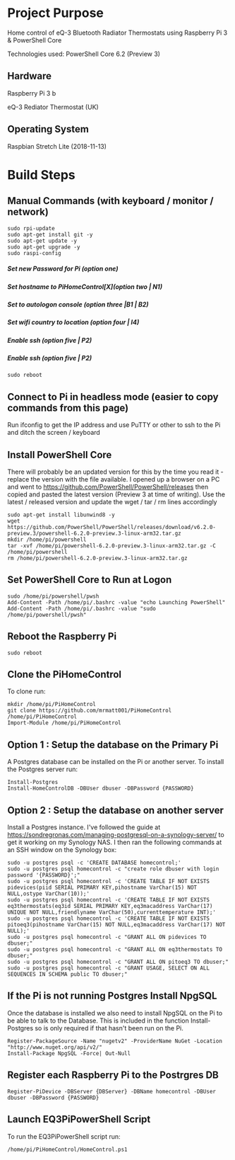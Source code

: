 # Project Purpose
Home control of eQ-3 Bluetooth Radiator Thermostats using Raspberry Pi 3 & PowerShell Core

Technologies used: PowerShell Core 6.2 (Preview 3)

## Hardware
Raspberry Pi 3 b

eQ-3 Rediator Thermostat (UK)
## Operating System
Raspbian Stretch Lite (2018-11-13)

# Build Steps

## Manual Commands (with keyboard / monitor / network)
    sudo rpi-update          
    sudo apt-get install git -y
    sudo apt-get update -y
    sudo apt-get upgrade -y
    sudo raspi-config
    
##### Set new Password for Pi (option one)
##### Set hostname to PiHomeControl[X](option two | N1) 
##### Set to autologon console (option three |B1 | B2)
##### Set wifi country to location (option four | I4)
##### Enable ssh (option five | P2)
##### Enable ssh (option five | P2)

    sudo reboot

## Connect to Pi in headless mode (easier to copy commands from this page)

Run ifconfig to get the IP address and use PuTTY or other to ssh to the Pi and ditch the screen / keyboard

## Install PowerShell Core

There will probably be an updated version for this by the time you read it - replace the version with the file available. I opened up a browser on a PC and went to https://github.com/PowerShell/PowerShell/releases then copied and pasted the latest version (Preview 3 at time of writing). Use the latest / released version and update the wget / tar / rm lines accordingly

    sudo apt-get install libunwind8 -y
    wget https://github.com/PowerShell/PowerShell/releases/download/v6.2.0-preview.3/powershell-6.2.0-preview.3-linux-arm32.tar.gz
    mkdir /home/pi/powershell
    tar -xvf /home/pi/powershell-6.2.0-preview.3-linux-arm32.tar.gz -C /home/pi/powershell
    rm /home/pi/powershell-6.2.0-preview.3-linux-arm32.tar.gz
    
## Set PowerShell Core to Run at Logon
    
    sudo /home/pi/powershell/pwsh
    Add-Content -Path /home/pi/.bashrc -value "echo Launching PowerShell"
    Add-Content -Path /home/pi/.bashrc -value "sudo /home/pi/powershell/pwsh"

## Reboot the Raspberry Pi

    sudo reboot

## Clone the PiHomeControl 
To clone run:

    mkdir /home/pi/PiHomeControl
    git clone https://github.com/mrmatt001/PiHomeControl /home/pi/PiHomeControl   
    Import-Module /home/pi/PiHomeControl
    
## Option 1 : Setup the database on the Primary Pi
A Postgres database can be installed on the Pi or another server. 
To install the Postgres server run:

    Install-Postgres
    Install-HomeControlDB -DBUser dbuser -DBPassword {PASSWORD}

## Option 2 : Setup the database on another server
Install a Postgres instance. I've followed the guide at https://sondregronas.com/managing-postgresql-on-a-synology-server/ to get it working on my Synology NAS. I then ran the following commands at an SSH window on the Synology box:  

    sudo -u postgres psql -c 'CREATE DATABASE homecontrol;'
    sudo -u postgres psql homecontrol -c "create role dbuser with login password '{PASSWORD}';"
    sudo -u postgres psql homecontrol -c 'CREATE TABLE IF NOT EXISTS pidevices(piid SERIAL PRIMARY KEY,pihostname VarChar(15) NOT NULL,ostype VarChar(10));'
    sudo -u postgres psql homecontrol -c 'CREATE TABLE IF NOT EXISTS eq3thermostats(eq3id SERIAL PRIMARY KEY,eq3macaddress VarChar(17) UNIQUE NOT NULL,friendlyname VarChar(50),currenttemperature INT);'
    sudo -u postgres psql homecontrol -c 'CREATE TABLE IF NOT EXISTS pitoeq3(pihostname VarChar(15) NOT NULL,eq3macaddress VarChar(17) NOT NULL);'
    sudo -u postgres psql homecontrol -c "GRANT ALL ON pidevices TO dbuser;"
    sudo -u postgres psql homecontrol -c "GRANT ALL ON eq3thermostats TO dbuser;"
    sudo -u postgres psql homecontrol -c "GRANT ALL ON pitoeq3 TO dbuser;"
    sudo -u postgres psql homecontrol -c "GRANT USAGE, SELECT ON ALL SEQUENCES IN SCHEMA public TO dbuser;"

## If the Pi is not running Postgres Install NpgSQL
Once the database is installed we also need to install NpgSQL on the Pi to be able to talk to the Database. This is included in the function Install-Postgres so is only required if that hasn't been run on the Pi.  

    Register-PackageSource -Name "nugetv2" -ProviderName NuGet -Location "http://www.nuget.org/api/v2/"
    Install-Package NpgSQL -Force| Out-Null

## Register each Raspberry Pi to the Postrgres DB

    Register-PiDevice -DBServer {DBServer} -DBName homecontrol -DBUser dbuser -DBPassword {PASSWORD}

## Launch EQ3PiPowerShell Script    
To run the EQ3PiPowerShell script run:

    /home/pi/PiHomeControl/HomeControl.ps1